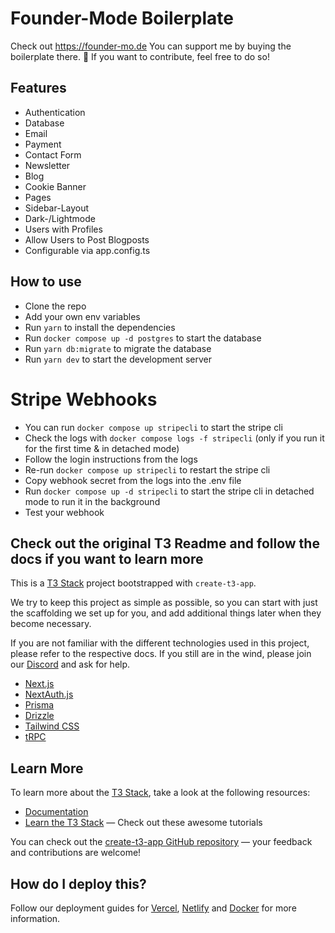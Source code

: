 # Founder-Mode Boilerplate

Check out https://founder-mo.de
You can support me by buying the boilerplate there. 💚
If you want to contribute, feel free to do so!

## Features

- Authentication
- Database
- Email
- Payment
- Contact Form
- Newsletter
- Blog
- Cookie Banner
- Pages
- Sidebar-Layout
- Dark-/Lightmode
- Users with Profiles
- Allow Users to Post Blogposts
- Configurable via app.config.ts

## How to use

- Clone the repo
- Add your own env variables
- Run `yarn` to install the dependencies
- Run `docker compose up -d postgres` to start the database
- Run `yarn db:migrate` to migrate the database
- Run `yarn dev` to start the development server

# Stripe Webhooks

- You can run `docker compose up stripecli` to start the stripe cli
- Check the logs with `docker compose logs -f stripecli` (only if you run it for the first time & in detached mode)
- Follow the login instructions from the logs
- Re-run `docker compose up stripecli` to restart the stripe cli
- Copy webhook secret from the logs into the .env file
- Run `docker compose up -d stripecli` to start the stripe cli in detached mode to run it in the background
- Test your webhook

## Check out the original T3 Readme and follow the docs if you want to learn more

This is a [T3 Stack](https://create.t3.gg/) project bootstrapped with `create-t3-app`.

We try to keep this project as simple as possible, so you can start with just the scaffolding we set up for you, and add additional things later when they become necessary.

If you are not familiar with the different technologies used in this project, please refer to the respective docs. If you still are in the wind, please join our [Discord](https://t3.gg/discord) and ask for help.

- [Next.js](https://nextjs.org)
- [NextAuth.js](https://next-auth.js.org)
- [Prisma](https://prisma.io)
- [Drizzle](https://orm.drizzle.team)
- [Tailwind CSS](https://tailwindcss.com)
- [tRPC](https://trpc.io)

## Learn More

To learn more about the [T3 Stack](https://create.t3.gg/), take a look at the following resources:

- [Documentation](https://create.t3.gg/)
- [Learn the T3 Stack](https://create.t3.gg/en/faq#what-learning-resources-are-currently-available) — Check out these awesome tutorials

You can check out the [create-t3-app GitHub repository](https://github.com/t3-oss/create-t3-app) — your feedback and contributions are welcome!

## How do I deploy this?

Follow our deployment guides for [Vercel](https://create.t3.gg/en/deployment/vercel), [Netlify](https://create.t3.gg/en/deployment/netlify) and [Docker](https://create.t3.gg/en/deployment/docker) for more information.
